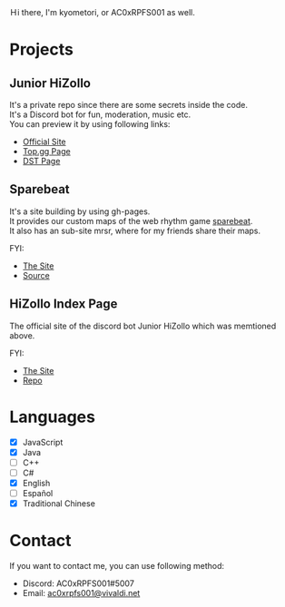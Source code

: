 Ｈi there, I'm kyometori, or AC0xRPFS001 as well.

# Projects

## Junior HiZollo

It's a private repo since there are some secrets inside the code.  
It's a Discord bot for fun, moderation, music etc.  
You can preview it by using following links:
- [Official Site](https://hizollo.ddns.net)
- [Top.gg Page](https://top.gg/bot/584677291318312963)
- [DST Page](https://discordservers.tw/bots/584677291318312963)

## Sparebeat

It's a site building by using gh-pages.  
It provides our custom maps of the web rhythm game [sparebeat](https://sparebeat.com).  
It also has an sub-site mrsr, where for my friends share their maps.  

FYI: 
- [The Site](https://kyometori.github.io/sparebeat)
- [Source](https://github.com/kyometori/sparebeat)

## HiZollo Index Page

The official site of the discord bot Junior HiZollo which was memtioned above.

FYI: 
- [The Site](https://hizollo.ddns.net)
- [Repo](https://github.com/kyometori/hzindex)

# Languages

- [x] JavaScript
- [x] Java
- [ ] C++
- [ ] C#
- [x] English
- [ ] Español
- [x] Traditional Chinese

# Contact

If you want to contact me, you can use following method: 
- Discord: AC0xRPFS001#5007
- Email: ac0xrpfs001@vivaldi.net
